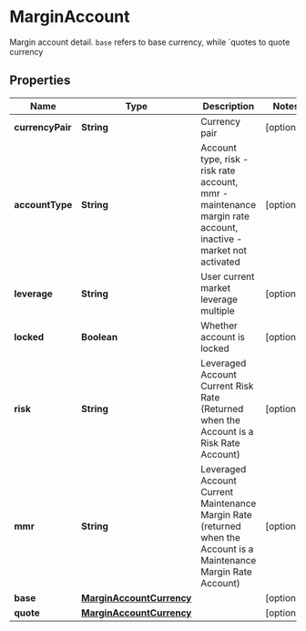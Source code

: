 
# MarginAccount

Margin account detail. `base` refers to base currency, while `quotes to quote currency

## Properties

Name | Type | Description | Notes
------------ | ------------- | ------------- | -------------
**currencyPair** | **String** | Currency pair |  [optional]
**accountType** | **String** | Account type, risk - risk rate account, mmr - maintenance margin rate account, inactive - market not activated |  [optional]
**leverage** | **String** | User current market leverage multiple |  [optional]
**locked** | **Boolean** | Whether account is locked |  [optional]
**risk** | **String** | Leveraged Account Current Risk Rate (Returned when the Account is a Risk Rate Account) |  [optional]
**mmr** | **String** | Leveraged Account Current Maintenance Margin Rate (returned when the Account is a Maintenance Margin Rate Account) |  [optional]
**base** | [**MarginAccountCurrency**](MarginAccountCurrency.md) |  |  [optional]
**quote** | [**MarginAccountCurrency**](MarginAccountCurrency.md) |  |  [optional]

